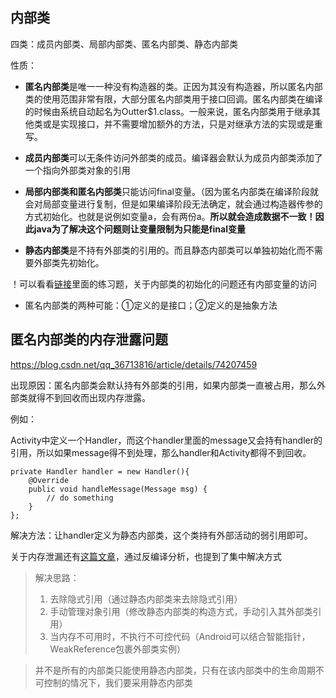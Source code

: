 ## 内部类

四类：成员内部类、局部内部类、匿名内部类、静态内部类

性质：

- **匿名内部类**是唯一一种没有构造器的类。正因为其没有构造器，所以匿名内部类的使用范围非常有限，大部分匿名内部类用于接口回调。匿名内部类在编译的时候由系统自动起名为Outter$1.class。一般来说，匿名内部类用于继承其他类或是实现接口，并不需要增加额外的方法，只是对继承方法的实现或是重写。

- **成员内部类**可以无条件访问外部类的成员。编译器会默认为成员内部类添加了一个指向外部类对象的引用

- **局部内部类和匿名内部类**只能访问final变量。（因为匿名内部类在编译阶段就会对局部变量进行复制，但是如果编译阶段无法确定，就会通过构造器传参的方式初始化。也就是说例如变量a，会有两份a。**所以就会造成数据不一致！**因此java为了解决这个问题则让**变量限制为只能是final变量**
- **静态内部类**是不持有外部类的引用的。而且静态内部类可以单独初始化而不需要外部类先初始化。



！可以看看[链接](https://www.cnblogs.com/dolphin0520/p/3811445.html)里面的练习题，关于内部类的初始化的问题还有内部变量的访问

- 匿名内部类的两种可能：①定义的是接口；②定义的是抽象方法

## 匿名内部类的内存泄露问题

https://blog.csdn.net/qq_36713816/article/details/74207459

出现原因：匿名内部类会默认持有外部类的引用，如果内部类一直被占用，那么外部类就得不到回收而出现内存泄露。

例如：

Activity中定义一个Handler，而这个handler里面的message又会持有handler的引用，所以如果message得不到处理，那么handler和Activity都得不到回收。

    private Handler handler = new Handler(){
        @Override
        public void handleMessage(Message msg) {
            // do something 
        }
    };
解决方法：让handler定义为静态内部类，这个类持有外部活动的弱引用即可。

关于内存泄漏还有[这篇文章](https://blog.csdn.net/linyukun6422/article/details/52514447)，通过反编译分析，也提到了集中解决方式

> 解决思路：
>
> 1. 去除隐式引用（通过静态内部类来去除隐式引用）
> 2. 手动管理对象引用（修改静态内部类的构造方式，手动引入其外部类引用）
> 3. 当内存不可用时，不执行不可控代码（Android可以结合智能指针，WeakReference包裹外部类实例）

> 并不是所有的内部类只能使用静态内部类，只有在该内部类中的生命周期不可控制的情况下，我们要采用静态内部类